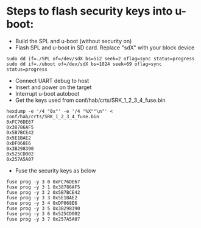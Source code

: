 # Steps to flash security keys into u-boot:
- Build the SPL and u-boot (without security on)
- Flash SPL and u-boot in SD card. Replace "sdX" with your block device
```shell
sudo dd if=./SPL of=/dev/sdX bs=512 seek=2 oflag=sync status=progress
sudo dd if=./uboot of=/dev/sdX bs=1024 seek=69 oflag=sync status=progress
```

- Connect UART debug to host
- Insert and power on the target
- Interrupt u-boot autoboot
- Get the keys used from conf/hab/crts/SRK_1_2_3_4_fuse.bin
```shell
hexdump -e '/4 "0x"' -e '/4 "%X""\n"' < conf/hab/crts/SRK_1_2_3_4_fuse.bin
0xFC76DE67
0x38786AF5
0x5B7BCE42
0x5E1BAE2
0xDF068E6
0x3B298390
0x525CD002
0x257A5A07
```
- Fuse the security keys as below
```shell
fuse prog -y 3 0 0xFC76DE67
fuse prog -y 3 1 0x38786AF5
fuse prog -y 3 2 0x5B7BCE42
fuse prog -y 3 3 0x5E1BAE2
fuse prog -y 3 4 0xDF068E6
fuse prog -y 3 5 0x3B298390
fuse prog -y 3 6 0x525CD002
fuse prog -y 3 7 0x257A5A07
```
